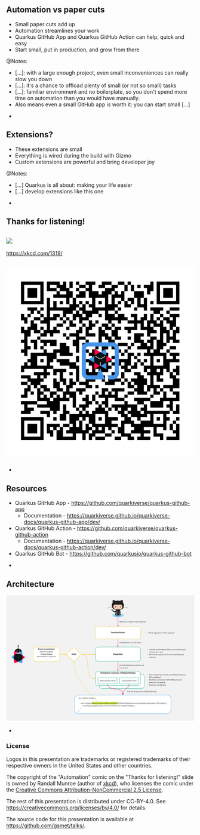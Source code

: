 ## Automation vs paper cuts

* Small paper cuts add up
* Automation streamlines your work
* Quarkus GitHub App and Quarkus GitHub Action can help, quick and easy
* Start small, put in production, and grow from there

@Notes:

* [...]: with a large enough project, even small inconveniences can really slow you down
* [...]: it's a chance to offload plenty of small (or not so small) tasks
* [...]: familiar environment and no boilerplate,
  so you don't spend more time on automation than you would have manually.
* Also means even a small GitHub app is worth it: you can start small [...]

-

## Extensions?

* These extensions are small
* Everything is wired during the build with Gizmo
* Custom extensions are powerful and bring developer joy

@Notes:

* [...] Quarkus is all about: making your life easier
* [...] develop extensions like this one

-

<!-- .element: class="grid" -->
## Thanks for listening!

<div class="column">

![](https://imgs.xkcd.com/comics/automation.png)

https://xkcd.com/1319/

</div>
<div class="column">

![](images/jcon-link.png)

</div>

-

## Resources

* Quarkus GitHub App - <https://github.com/quarkiverse/quarkus-github-app>
  * Documentation - <https://quarkiverse.github.io/quarkiverse-docs/quarkus-github-app/dev/>
* Quarkus GitHub Action - <https://github.com/quarkiverse/quarkus-github-action>
  * Documentation - <https://quarkiverse.github.io/quarkiverse-docs/quarkus-github-action/dev/>
* Quarkus GitHub Bot - <https://github.com/quarkusio/quarkus-github-bot>

-

<!-- .element data-visibility="uncounted" -->

## Architecture

![](images/architecture.png)

-

<!-- .element data-visibility="uncounted" -->

### License

Logos in this presentation are trademarks or registered trademarks of their respective owners in the United States and other countries.

The copyright of the "Automation" comic on the "Thanks for listening!" slide is owned by Randall Munroe (author of [xkcd](https://xkcd.com/1319/)),
who licenses the comic under the [Creative Commons Attribution-NonCommercial 2.5 License](https://creativecommons.org/licenses/by-nc/2.5/).

The rest of this presentation is distributed under CC-BY-4.0.
See https://creativecommons.org/licenses/by/4.0/ for details.

The source code for this presentation is available at https://github.com/gsmet/talks/.
